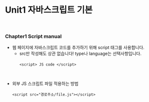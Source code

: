 # Unit1 자바스크립트 기본
<br>

### Chapter1 Script manual

- 웹 페이지에 자바스크립트 코드를 추가하기 위해 script 태그를 사용합니다.
	- src만 작성해도 상관 없습니다! type나 language는 선택사항입니다.<br><br>
```<script> JS code </script> ```
<br>

- 외부 JS 스크립트 파일 적용하는 방법
<br><br>
```<script src="경로주소/file.js"></script> ```